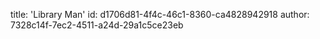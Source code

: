 title: 'Library Man'
id: d1706d81-4f4c-46c1-8360-ca4828942918
author: 7328c14f-7ec2-4511-a24d-29a1c5ce23eb
